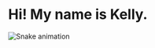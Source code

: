 <h1> Hi! My name is Kelly. </h1>

<div>
 
</div>

 
  
  ![Snake animation](https://github.com/balakelly459/balakelly459/blob/output/github-contribution-grid-snake.svg)
